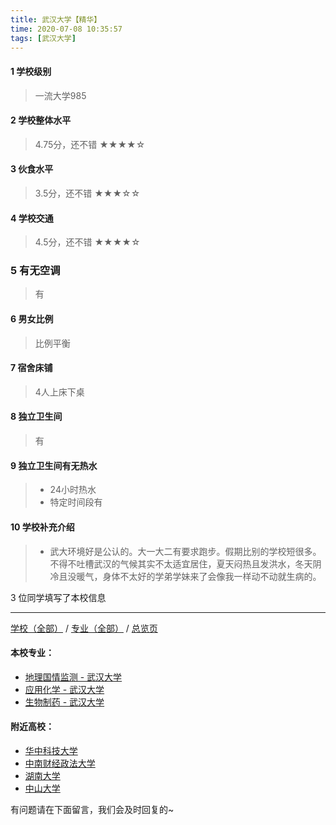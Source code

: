 ```yaml
---
title: 武汉大学【精华】
time: 2020-07-08 10:35:57
tags: [武汉大学]
---
```

#### 1 学校级别
> 一流大学985


#### 2 学校整体水平
> 4.75分，还不错
★★★★☆


#### 3 伙食水平
>  3.5分，还不错
★★★☆☆


#### 4 学校交通
> 4.5分，还不错
★★★★☆


### 5 有无空调
> 有


#### 6 男女比例
> 比例平衡


#### 7 宿舍床铺
> 4人上床下桌
 

#### 8 独立卫生间
> 有


#### 9 独立卫生间有无热水
> - 24小时热水
> - 特定时间段有


#### 10 学校补充介绍
> - 武大环境好是公认的。大一大二有要求跑步。假期比别的学校短很多。不得不吐槽武汉的气候其实不太适宜居住，夏天闷热且发洪水，冬天阴冷且没暖气，身体不太好的学弟学妹来了会像我一样动不动就生病的。

3 位同学填写了本校信息
***
[学校（全部）](https://univgo.github.io/2020/07/09/学校汇总页) / [专业（全部）](https://univgo.github.io/2020/07/09/专业汇总页) / [总览页](https://univgo.github.io/2020/07/09/总览)
#### 本校专业：
- [地理国情监测 - 武汉大学](https://univgo.github.io/2020/07/08/地理国情监测%20-%20武汉大学)
- [应用化学 - 武汉大学](https://univgo.github.io/2020/07/08/应用化学%20-%20武汉大学)
- [生物制药 - 武汉大学](https://univgo.github.io/2020/07/08/生物制药%20-%20武汉大学)

#### 附近高校：
- [华中科技大学](https://univgo.github.io/2020/07/08/华中科技大学)
- [中南财经政法大学](https://univgo.github.io/2020/07/08/中南财经政法大学)
- [湖南大学](https://univgo.github.io/2020/07/08/湖南大学)
- [中山大学](https://univgo.github.io/2020/07/08/中山大学)


有问题请在下面留言，我们会及时回复的~
